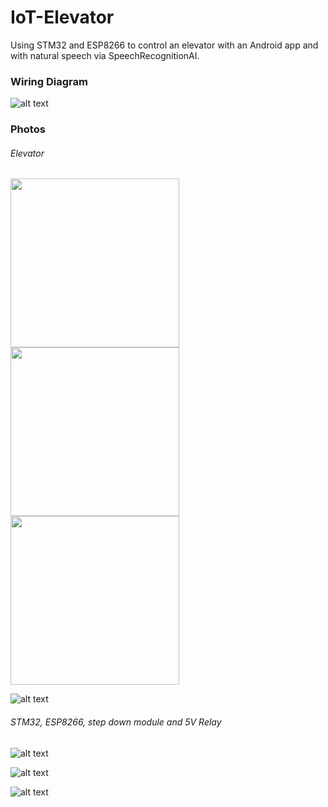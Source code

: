 # IoT-Elevator
 Using STM32 and ESP8266 to control an elevator with an Android app and with natural speech via SpeechRecognitionAI.  
  
  
### Wiring Diagram  
  
![alt text](https://github.com/viktorvano/IoT-Elevator/blob/main/Documents/schematic.png?raw=true)  
        
  
### Photos  
###### Elevator  

<img src="https://github.com/viktorvano/IoT-Elevator/blob/main/Documents/IMG_20210726_225514_762.jpg" width="270"/> <img src="https://github.com/viktorvano/IoT-Elevator/blob/main/Documents/IMG_20210726_225547_840.jpg" width="270"/> <img src="https://github.com/viktorvano/IoT-Elevator/blob/main/Documents/IMG_20210726_225614_127.jpg" width="270"/>  
  
    
![alt text](https://github.com/viktorvano/IoT-Elevator/blob/main/Documents/IMG_20210729_152822_182.jpg?raw=true)  
      
###### STM32, ESP8266, step down module and 5V Relay  
![alt text](https://github.com/viktorvano/IoT-Elevator/blob/main/Documents/IMG_20210729_123027_658.jpg?raw=true)  
    
![alt text](https://github.com/viktorvano/IoT-Elevator/blob/main/Documents/IMG_20210729_123042_542.jpg?raw=true)  
    
![alt text](https://github.com/viktorvano/IoT-Elevator/blob/main/Documents/IMG_20210729_123052_021.jpg?raw=true)  
